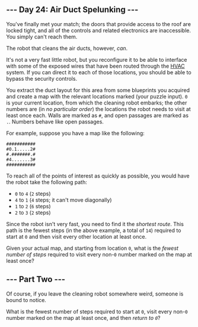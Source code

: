 --- Day 24: Air Duct Spelunking ---
-----------------------------------

You've finally met your match; the doors that provide access to the roof are locked tight, and all of the controls and related electronics are inaccessible. You simply can't reach them.


The robot that cleans the air ducts, however, *can*.


It's not a very fast little robot, but you reconfigure it to be able to interface with some of the exposed wires that have been routed through the [HVAC](https://en.wikipedia.org/wiki/HVAC) system. If you can direct it to each of those locations, you should be able to bypass the security controls.


You extract the duct layout for this area from some blueprints you acquired and create a map with the relevant locations marked (your puzzle input). `0` is your current location, from which the cleaning robot embarks; the other numbers are (in *no particular order*) the locations the robot needs to visit at least once each. Walls are marked as `#`, and open passages are marked as `.`. Numbers behave like open passages.


For example, suppose you have a map like the following:



```
###########
#0.1.....2#
#.#######.#
#4.......3#
###########

```

To reach all of the points of interest as quickly as possible, you would have the robot take the following path:


* `0` to `4` (`2` steps)
* `4` to `1` (`4` steps; it can't move diagonally)
* `1` to `2` (`6` steps)
* `2` to `3` (`2` steps)


Since the robot isn't very fast, you need to find it the *shortest route*. This path is the fewest steps (in the above example, a total of `14`) required to start at `0` and then visit every other location at least once.


Given your actual map, and starting from location `0`, what is the *fewest number of steps* required to visit every non-`0` number marked on the map at least once?


--- Part Two ---
----------------

Of course, if you leave the cleaning robot somewhere weird, someone is bound to notice.


What is the fewest number of steps required to start at `0`, visit every non-`0` number marked on the map at least once, and then *return to `0`*?


